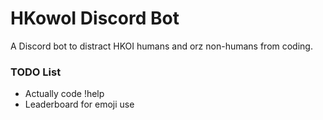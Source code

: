 # HKowoI Discord Bot
A Discord bot to distract HKOI humans and orz non-humans from coding.

### TODO List
- Actually code !help
- Leaderboard for emoji use
